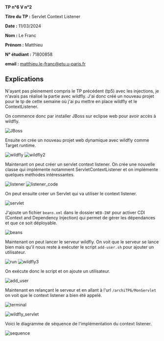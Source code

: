 **TP n°6 V n°2**

**Titre du TP :** Servlet Context Listener

**Date :** 11/03/2024

**Nom :** Le Franc

**Prénom :** Matthieu

**N° étudiant :** 71800858

**email :** matthieu.le-franc@etu.u-paris.fr

## Explications

N'ayant pas pleinement compris le TP précédent (tp5) avec les injections, je n'avais pas réalisé la partie avec wildfly. J'ai donc créé un nouveau projet pour le tp de cette semaine où j'ai pu mettre en place wildfly et le ContextListener.

On commence donc par installer JBoss sur eclipse web pour avoir accès à wildfly.

![JBoss](JBoss.png)

Ensuite on crée un nouveau projet web dynamique avec wildfly comme Target runtime.

![wildfly](wildfly.png)
![wildfly2](wildfly2.png)

Maintenant on peut créer un servlet context listener. On crée une nouvelle classe qui implémente notamment ServletContextListener et on implémente quelques méthodes intéressantes.

![listener](listener.png)
![listener_code](listener_code.png)

On peut ensuite créer un Servlet qui va utiliser le context listener.

![servlet](servlet_code.png)

J'ajoute un fichier ``beans.xml`` dans le dossier ``WEB-INF`` pour activer CDI (Context and Dependency Injection) qui permet de gérer les dépendances et que ce soit déployable.

![beans](xml.png)

Maintenant on peut lancer le serveur wildfly. On voit que le serveur se lance bien mais qu'il nous reste à exécuter le script ``add-user.sh`` pour ajouter un utilisateur.

![run](run.png)
![wildfly3](wildfly_page.png)

On exécute donc le script et on ajoute un utilisateur.

![add_user](config_wildfly.png)

Maintenant en relançant le serveur et en allant à l'url ``/archiTP6/MonServlet`` on voit que le context listener a bien été appelé.

![terminal](terminal.png)

![wildfly_servlet](wildfly_Servlet.png)

Voici le diagramme de séquence de l'implémentation du context listener.

![sequence](sequence.png)